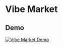 # Vibe Market

## Demo

[![Vibe Market Demo](https://img.youtube.com/vi/5GJ9sqzIIJs/0.jpg)](http://www.youtube.com/watch?v=5GJ9sqzIIJs)
